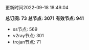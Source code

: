 更新时间2022-09-18 18:49:04

**总订阅: 73**
**总节点: 3071**
**有效节点: 941**
- ss节点: 569
- v2ray节点: 301
- trojan节点: 71
